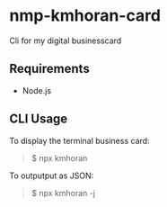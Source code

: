 # nmp-kmhoran-card
Cli for my digital businesscard

## Requirements
- Node.js

## CLI Usage
To display the terminal business card:
> $ npx kmhoran

To outputput as JSON:
> $ npx kmhoran -j
